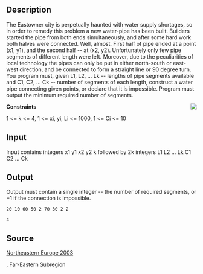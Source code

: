 <h2>Description</h2><p>The Eastowner city is perpetually haunted with water supply shortages, so in order to remedy this problem a new water-pipe has been built. Builders started the pipe from both ends simultaneously, and after some hard work both halves were connected. Well, almost. First half of pipe ended at a point (x1, y1), and the second half -- at (x2, y2). Unfortunately only few pipe segments of different length were left. Moreover, due to the peculiarities of local technology the pipes can only be put in either north-south or east-west direction, and be connected to form a straight line or 90 degree turn. You program must, given L1, L2, ... Lk -- lengths of pipe segments available and C1, C2, ... Ck -- number of segments of each length, construct a water pipe connecting given points, or declare that it is impossible. Program must output the minimum required number of segments.  
</p><img src="images/2331_1.jpg" align="right"><p>
</p><b>Constraints</b><p>
</p>1 &lt;= k &lt;= 4, 1 &lt;= xi, yi, Li &lt;= 1000, 1 &lt;= Ci &lt;= 10 <h2>Input</h2><p>Input contains integers x1 y1 x2 y2 k followed by 2k integers L1 L2 ... Lk C1 C2 ... Ck </p><h2>Output</h2><p>Output must contain a single integer -- the number of required segments, or −1 if the connection is impossible. </p><pre><code class="language-input1">20 10 60 50 2 70 30 2 2</code></pre><pre><code class="language-output1">4
</code></pre><h2>Source</h2><a href="searchproblem?field=source&amp;key=Northeastern+Europe+2003">Northeastern Europe 2003</a><p>, Far-Eastern Subregion</p>